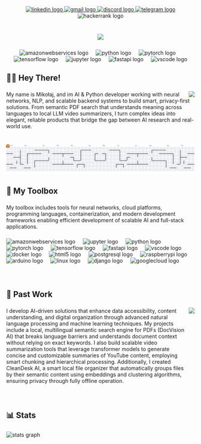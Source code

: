 <div align="center">
  <a href="https://www.linkedin.com/in/mikolajjaros/" target="_blank">
    <img src="https://img.shields.io/static/v1?message=LinkedIn&logo=linkedin&label=&color=0077B5&logoColor=white&labelColor=&style=for-the-badge" height="25" alt="linkedin logo"  />
  </a>
  <a href="mailto:mixdevv@gmail.com" target="_blank">
    <img src="https://img.shields.io/static/v1?message=Gmail&logo=gmail&label=&color=D14836&logoColor=white&labelColor=&style=for-the-badge" height="25" alt="gmail logo"  />
  </a>
  <a href="discord.com/users/712253379283255357" target="_blank">
    <img src="https://img.shields.io/static/v1?message=Discord&logo=discord&label=&color=7289DA&logoColor=white&labelColor=&style=for-the-badge" height="25" alt="discord logo"  />
  </a>
  <a href="https://t.me/mikolaj_jaros" target="_blank">
    <img src="https://img.shields.io/static/v1?message=Telegram&logo=telegram&label=&color=2CA5E0&logoColor=white&labelColor=&style=for-the-badge" height="25" alt="telegram logo"  />
  </a>
  <img src="https://img.shields.io/static/v1?message=HackerRank&logo=hackerrank&label=&color=2EC866&logoColor=white&labelColor=&style=for-the-badge" height="25" alt="hackerrank logo"  />
</div>


###

<br clear="both">

<div align="center">
  <img src="https://s14.gifyu.com/images/bNWVY.gif"  />
</div>

###

<div align="center">
  <img src="https://skillicons.dev/icons?i=aws" height="40" alt="amazonwebservices logo"  />
  <img width="12" />
  <img src="https://cdn.jsdelivr.net/gh/devicons/devicon/icons/python/python-original.svg" height="40" alt="python logo"  />
  <img width="12" />
  <img src="https://cdn.jsdelivr.net/gh/devicons/devicon/icons/pytorch/pytorch-original.svg" height="40" alt="pytorch logo"  />
  <img width="12" />
  <img src="https://cdn.jsdelivr.net/gh/devicons/devicon/icons/tensorflow/tensorflow-original.svg" height="40" alt="tensorflow logo"  />
  <img width="12" />
  <img src="https://cdn.jsdelivr.net/gh/devicons/devicon/icons/jupyter/jupyter-original.svg" height="40" alt="jupyter logo"  />
  <img width="12" />
  <img src="https://cdn.jsdelivr.net/gh/devicons/devicon/icons/fastapi/fastapi-original.svg" height="40" alt="fastapi logo"  />
  <img width="12" />
  <img src="https://cdn.jsdelivr.net/gh/devicons/devicon/icons/vscode/vscode-original.svg" height="40" alt="vscode logo"  />
</div>

###

<h2 align="left">👩‍💻  Hey There!</h2>

###

<img align="right" src="https://visitor-badge.laobi.icu/badge?page_id=maurodesouz.maurodesouz&right_color=aqua&left_text=Profile%20Visitors"  />

###

<p align="left">My name is Mikołaj, and im AI & Python developer working with neural networks, NLP, and scalable backend systems to build smart, privacy-first solutions. From semantic PDF search that understands meaning across languages to local LLM video summarizers, I turn complex ideas into elegant, reliable products that bridge the gap between AI research and real-world use.</p>

###

<br clear="both">

<picture>
  <source media="(prefers-color-scheme: dark)" srcset="https://raw.githubusercontent.com/Mielone2Good/Mielone2Good/output/pacman-contribution-graph-dark.svg">
  <source media="(prefers-color-scheme: light)" srcset="https://raw.githubusercontent.com/Mielone2Good/Mielone2Good/output/pacman-contribution-graph.svg">
  <img alt="pacman contribution graph" src="https://raw.githubusercontent.com/Mielone2Good/Mielone2Good/output/pacman-contribution-graph.svg">
</picture>

###

<h2 align="left">🧰  My Toolbox</h2>

###

<p align="left">My toolbox includes tools for neural networks, cloud platforms, programming languages, containerization, and modern development frameworks enabling efficient development of scalable AI and full-stack applications.</p>

###

<div align="left">
  <img src="https://cdn.jsdelivr.net/gh/devicons/devicon/icons/amazonwebservices/amazonwebservices-line-wordmark.svg" height="40" alt="amazonwebservices logo"  />
  <img width="12" />
  <img src="https://cdn.jsdelivr.net/gh/devicons/devicon/icons/jupyter/jupyter-original.svg" height="40" alt="jupyter logo"  />
  <img width="12" />
  <img src="https://cdn.jsdelivr.net/gh/devicons/devicon/icons/python/python-original.svg" height="40" alt="python logo"  />
  <img width="12" />
  <img src="https://cdn.jsdelivr.net/gh/devicons/devicon/icons/pytorch/pytorch-original.svg" height="40" alt="pytorch logo"  />
  <img width="12" />
  <img src="https://cdn.jsdelivr.net/gh/devicons/devicon/icons/tensorflow/tensorflow-original.svg" height="40" alt="tensorflow logo"  />
  <img width="12" />
  <img src="https://cdn.simpleicons.org/fastapi/009688" height="40" alt="fastapi logo"  />
  <img width="12" />
  <img src="https://cdn.jsdelivr.net/gh/devicons/devicon/icons/vscode/vscode-original.svg" height="40" alt="vscode logo"  />
  <img width="12" />
  <img src="https://cdn.simpleicons.org/docker/2496ED" height="40" alt="docker logo"  />
  <img width="12" />
  <img src="https://cdn.simpleicons.org/html5/E34F26" height="40" alt="html5 logo"  />
  <img width="12" />
  <img src="https://cdn.simpleicons.org/postgresql/4169E1" height="40" alt="postgresql logo"  />
  <img width="12" />
  <img src="https://cdn.jsdelivr.net/gh/devicons/devicon/icons/raspberrypi/raspberrypi-original.svg" height="40" alt="raspberrypi logo"  />
  <img width="12" />
  <img src="https://cdn.jsdelivr.net/gh/devicons/devicon/icons/arduino/arduino-original.svg" height="40" alt="arduino logo"  />
  <img width="12" />
  <img src="https://cdn.jsdelivr.net/gh/devicons/devicon/icons/linux/linux-original.svg" height="40" alt="linux logo"  />
  <img width="12" />
  <img src="https://cdn.jsdelivr.net/gh/devicons/devicon/icons/django/django-plain.svg" height="40" alt="django logo"  />
  <img width="12" />
  <img src="https://cdn.jsdelivr.net/gh/devicons/devicon/icons/googlecloud/googlecloud-original.svg" height="40" alt="googlecloud logo"  />
</div>

###

<br clear="both">

<h2 align="left">💼  Past Work</h2>

###

<img align="right" height="200" src="https://media1.giphy.com/media/v1.Y2lkPTc5MGI3NjExMjQ1ajN3bmg3anFrOTV5MzdxZzZyNG5hNjlpcWZ3YjNqNzQ3aHp5OCZlcD12MV9pbnRlcm5hbF9naWZfYnlfaWQmY3Q9Zw/zOvBKUUEERdNm/giphy.gif"  />

###

<p align="left">I develop AI-driven solutions that enhance data accessibility, content understanding, and digital organization through advanced natural language processing and machine learning techniques. My projects include a local, multilingual semantic search engine for PDFs (DocVision AI) that breaks language barriers and understands document context without relying on exact keywords. I also build scalable video summarization tools that leverage transformer models to generate concise and customizable summaries of YouTube content, employing smart chunking and hierarchical processing. Additionally, I created CleanDesk AI, a smart local file organizer that automatically groups files by their semantic content using embeddings and clustering algorithms, ensuring privacy through fully offline operation.</p>

###

<br clear="both">

<h2 align="left">📊 Stats</h2>

###

<div align="left">
  <img src="https://github-readme-stats.vercel.app/api?username=maurodesouz&hide_title=false&hide_rank=false&show_icons=true&include_all_commits=true&count_private=true&disable_animations=false&theme=dark&locale=en&hide_border=false&order=1" height="150" alt="stats graph"  />
</div>

###
